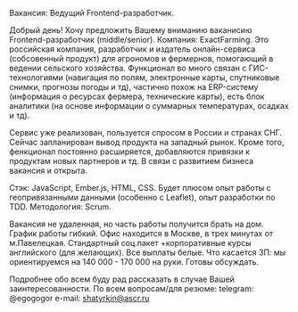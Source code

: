 Вакансия: Ведущий Frontend-разработчик.

Добрый день!
Хочу предложить Вашему вниманию ваканисию Frontend-разработчик (middle/senior).
Компания: ExactFarming. Это российская компания, разработчик и издатель онлайн-сервиса (собсовенный продукт) для агрономов и фермернов, помогающий в ведении сельского хозяйства. Функционал во много связан с ГИС-технологиями (навигация по полям, электронные карты, спутниковые снимки, прогнозы погоды и тд), частично похож на ERP-систему (информация о ресурсах фермера, технические карты), есть блок аналитики (на основе информации о суммарных температурах, осадках и тд).

Сервис уже реализован, пользуется спросом в России и странах СНГ. Сейчас запланирован вывод продукта на западный рынок. Кроме того, фенкционал постоянно расширяется, добавляются привязки к продуктам новых партнеров и тд. В связи с развитием бизнеса вакансия и открыта.

Стэк: JavaScript, Ember.js, HTML, CSS. Будет плюсом опыт работы с геопривязанными данными (особенно с Leaflet), опыт разработки по TDD.
Методология: Scrum.

Вакансия не удаленная, но часть работы получится брать на дом. График работы гибкий. Офис находится в Москве, в трех минутах от м.Павелецкая. Стандартный соц.пакет +корпоративные курсы английского (для желающих). Все выплаты белые. 
Что касается ЗП: мы ориентируемся на 140 000 - 170 000 на руки. Готовы обсуждать.

Подробнее обо всем буду рад рассказать в случае Вашей заинтересованности.
По всем вопросам/для резюме:
telegram: @egogogor
e-mail: shatyrkin@ascr.ru
